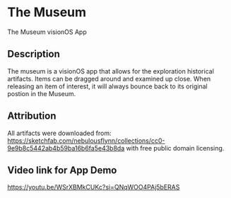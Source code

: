#  The Museum
The Museum visionOS App

## Description
The museum is a visionOS app that allows for the exploration historical artifacts.  Items can be dragged around and examined up close.  When releasing an item of interest, it will always bounce back to its original postion in the Museum.

## Attribution
All artifacts were downloaded from: https://sketchfab.com/nebulousflynn/collections/cc0-9e9b8c5442ab4b59ba16b6fa5e43b8da with free public domain licensing.

## Video link for App Demo
https://youtu.be/WSrXBMkCUKc?si=QNqWOO4PAj5bERAS
